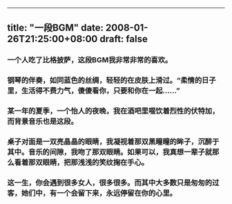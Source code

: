
---
title: "一段BGM"
date: 2008-01-26T21:25:00+08:00
draft: false
---

### 一个人吃了比格披萨，这段BGM我非常非常的喜欢。

### 钢琴的伴奏，如同蓝色的丝绸，轻轻的在皮肤上滑过。“柔情的日子里，生活得不费力气，傻傻看你，只要和你在一起……”

### 某一年的夏季，一个怡人的夜晚，我在酒吧里啜饮着烈性的伏特加，而背景音乐也是这段。

### 桌子对面是一双亮晶晶的眼睛，我凝视着那双黑瞳瞳的眸子，沉醉于其中。音乐的间隙，我吻了那双眼睛。如果可以，我真想一辈子就那么看着那双眼睛，把那浅浅的笑纹掬在手心。

### 这一生，你会遇到很多女人，很多很多。而其中大多数只是匆匆的过客，她们中，有一个会留下来，永远停留在你的心里。

